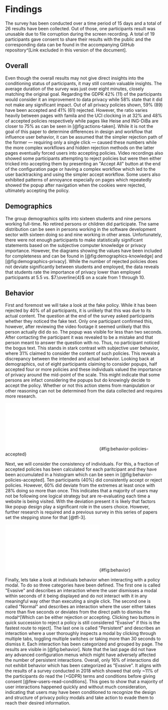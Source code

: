 # Findings

The survey has been conducted over a time period of 15 days and a total of 26 results have been collected. Out of those, one participants result was unusable due to file corruption during the screen recording. A total of 19 participants gave consent to share their results with the public and the corresponding data can be found in the accompanying GitHub repository^[Link excluded in this version of the document].

## Overall

Even though the overall results may not give direct insights into the conditioning status of participants, it may still contain valuable insights. The average duration of the survey was just over eight minutes, closely matching the original goal. Regarding the GDPR 42% (11) of the participants would consider it an improvement to data privacy while 58% state that it did not make any significant impact. Out of all privacy policies shown, 59% (89) have been accepted and 41% (61) rejected. However, the ratio varies heavily between pages with famila and the UCI clocking in at 32% and 48% of accepted policies respectively while pages like Heise and ING-DiBa are closer to 75% as can be seen in [@fig:actions-taken]. While it is not the goal of this paper to determine differences in design and workflow that influence user behavior, it can be assumed that the simpler rejection path of the former — requiring only a single click — caused these numbers while the more complex workflows and hidden rejection methods on the latter pages eventually forced users into accepting policies. <!-- TODO Cite my own work! Or maybe reference the "survey" done in the conditioning section ;) --> Video recordings also showed some participants attempting to reject policies but were then either tricked into accepting them by presenting an "Accept All" button at the end of the configuration page or having a complex workflow which led to the user backtracking and using the simpler accept workflow. Some users also exhibited patterns of annoyance especially on pages which repeatedly showed the popup after navigation when the cookies were rejected, ultimately accepting the policy.

## Demographics

The group demographics splits into sixteen students and nine persons working full-time. No retired persons or children did participate. The same distribution can be seen in persons working in the software development sector with sixteen doing so and nine working in other areas. Unfortunately, there were not enough participants to make statistically significant statements based on the subjective computer knowledge or privacy importance. However, the diagrams showing the values have been included for completeness and can be found in [@fig:demographics-knowledge] and [@fig:demographics-privacy]. While the number of rejected policies does not deviate significantly between students and employed, the data reveals that students rate the importance of privacy lower than employed participants at $5.5$ vs. $7.\overline{4}$ on a scale from 1 through 10.

## Behavior

First and foremost we will take a look at the fake policy. While it has been rejected by 40% of all participants, it is unlikely that this was due to its actual content. The question at the end of the survey asked participants whether they noticed the fake text. Only one participant confirmed this, however, after reviewing the video footage it seemed unlikely that this person actually did do so. The popup was visible for less than two seconds. After contacting the participant it was revealed to be a mistake and that person meant to answer the question with no. Thus, no participant noticed the bogus text. This stands in stark contrast with subjective user behavior, where 31% claimed to consider the content of such policies. This reveals a discrepancy between the intended and actual behavior. Looking back at demographics, out of eight participants claiming to consider popups, half accepted four or more policies and these individuals valued the importance of privacy around the mid-point of the scale. This might indicate that some persons are infact considering the popups but do knowingly decide to accept the policy. Whether or not this action stems from manipulation or other reasoning can not be determined from the data collected and requires more research.

![Distribution of user behavior regarding accepted policies](src/images/policies-accepted.pdf){#fig:behavior-policies-accepted}

Next, we will consider the consistency of individuals. For this, a fraction of accepted policies has been calculated for each paritcipant and they have been accumulated in a histogram which can be seen in [@fig:behavior-policies-accepted]. Ten participants (40%) did consistently accept or reject policies. However, 60% did deviate from the extremes at least once with 28% doing so more than once. This indicates that a majority of users may not be following one logical strategy but are re-evaluating each time a website is being visited. With the deviation present it is likely that factors like popup design play a significant role in the users choice. However, further research is required and a previous survey in this series of papers set the stepping stone for that [@tfl-3].

![Behavior when interacting with a policy modal](src/images/behavior.pdf){#fig:behavior}

Finally, lets take a look at indiviuals behavior when interacting with a policy modal. To do so three categories have been defined. The first one is called "Evasive" and describes an interaction where the user dismisses a modal within seconds of it being displayed and do not interact with it in any meaningful way other than executing a single click. The second one is called "Normal" and describes an interaction where the user either takes more than five seconds or deviates from the direct path to dismiss the modal^[Which can be either rejection or accepting. Clicking two buttons in quick succession to reject a policy is still considered "Evasive" if this is the fastest route to reject]. The last one is called "Persistent" and describes an interaction where a user thoroughly inspects a modal by clicking through multiple tabs, toggling multiple switches or taking more than 30 seconds to dismiss it. Each interaction has been categorized and grouped by page. The results are visible in [@fig:behavior]. Note that the last page did not have any advanced configuration menus which might have adversely affected the number of persistent interactions. Overall, only 16% of interactions did not exhibit behavior which has been categorized as "Evasive". It aligns with the results of a survey conducted in 2018 which showed that only ~11% of the participants do read the (+GDPR) terms and conditions before giving consent [@few-users-read-conditions]. This goes to show that a majority of user interactions happened quickly and without much consideration, indicating that users may have been conditioned to recognize the design and structure of privacy policy modals and take action to evade them to reach their desired information.
